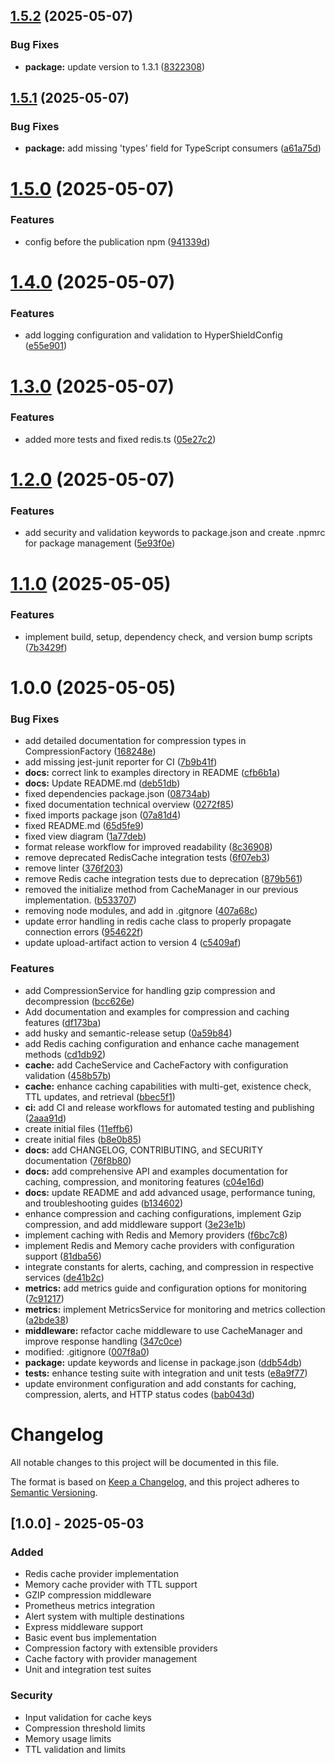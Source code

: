 ## [1.5.2](https://github.com/GabrielNat1/HyperShield/compare/v1.5.1...v1.5.2) (2025-05-07)


### Bug Fixes

* **package:** update version to 1.3.1 ([8322308](https://github.com/GabrielNat1/HyperShield/commit/8322308956482a349f4d44d7d9b691c821a5c220))

## [1.5.1](https://github.com/GabrielNat1/HyperShield/compare/v1.5.0...v1.5.1) (2025-05-07)


### Bug Fixes

* **package:** add missing 'types' field for TypeScript consumers ([a61a75d](https://github.com/GabrielNat1/HyperShield/commit/a61a75d0e94839dfa9fb8b5502a29d3cd955fc41))

# [1.5.0](https://github.com/GabrielNat1/HyperShield/compare/v1.4.0...v1.5.0) (2025-05-07)


### Features

* config before the publication npm ([941339d](https://github.com/GabrielNat1/HyperShield/commit/941339d50d341e6ea05871117598f24e79531860))

# [1.4.0](https://github.com/GabrielNat1/HyperShield/compare/v1.3.0...v1.4.0) (2025-05-07)


### Features

* add logging configuration and validation to HyperShieldConfig ([e55e901](https://github.com/GabrielNat1/HyperShield/commit/e55e901f9310e894285bde070268595b61ad0076))

# [1.3.0](https://github.com/GabrielNat1/HyperShield/compare/v1.2.0...v1.3.0) (2025-05-07)


### Features

* added more tests and fixed redis.ts ([05e27c2](https://github.com/GabrielNat1/HyperShield/commit/05e27c2a87ba0070d3d19289ff0e84460bf9b227))

# [1.2.0](https://github.com/GabrielNat1/HyperShield/compare/v1.1.0...v1.2.0) (2025-05-07)


### Features

* add security and validation keywords to package.json and create .npmrc for package management ([5e93f0e](https://github.com/GabrielNat1/HyperShield/commit/5e93f0ef3749c55934f0b493a8b2cbcada603530))

# [1.1.0](https://github.com/GabrielNat1/HyperShield/compare/v1.0.0...v1.1.0) (2025-05-05)


### Features

* implement build, setup, dependency check, and version bump scripts ([7b3429f](https://github.com/GabrielNat1/HyperShield/commit/7b3429f0b2d52b62c438340b0a5ef4c0d73d2e2f))

# 1.0.0 (2025-05-05)


### Bug Fixes

* add detailed documentation for compression types in CompressionFactory ([168248e](https://github.com/GabrielNat1/HyperShield/commit/168248e13da469d5dd55ab830fb9471305fedac9))
* add missing jest-junit reporter for CI ([7b9b41f](https://github.com/GabrielNat1/HyperShield/commit/7b9b41fa63f03777e42521c11a93c6f416f7e2b0))
* **docs:** correct link to examples directory in README ([cfb6b1a](https://github.com/GabrielNat1/HyperShield/commit/cfb6b1ae9ba16998ad0482c8472d79de2b76016e))
* **docs:** Update README.md ([deb51db](https://github.com/GabrielNat1/HyperShield/commit/deb51db89e51349b3c05a11e09242c020825a77e))
* fixed dependencies package.json ([08734ab](https://github.com/GabrielNat1/HyperShield/commit/08734abc1637707ec2913aac861af69c20da8243))
* fixed documentation technical overview ([0272f85](https://github.com/GabrielNat1/HyperShield/commit/0272f85e309f195d88700c4eb231c2f82f463539))
* fixed imports package json ([07a81d4](https://github.com/GabrielNat1/HyperShield/commit/07a81d4fafb5031520b91bd07d2e69ce7293a5e3))
* fixed README.md ([65d5fe9](https://github.com/GabrielNat1/HyperShield/commit/65d5fe99855b1d81ae55783b9a458af07e26ff53))
* fixed view diagram ([1a77deb](https://github.com/GabrielNat1/HyperShield/commit/1a77deba097af95ef2f4829b5510a061a828b86d))
* format release workflow for improved readability ([8c36908](https://github.com/GabrielNat1/HyperShield/commit/8c3690821cda2958e8b0b094d099f90e17c76a97))
* remove deprecated RedisCache integration tests ([6f07eb3](https://github.com/GabrielNat1/HyperShield/commit/6f07eb3b2c9862eff4841159c666ccadbf55ee78))
* remove linter ([376f203](https://github.com/GabrielNat1/HyperShield/commit/376f203e9aabf0dbdbe0d20d967170d3e50e8990))
* remove Redis cache integration tests due to deprecation ([879b561](https://github.com/GabrielNat1/HyperShield/commit/879b561a88273618b92a90d5a9e43b49f169fc6c))
* removed the initialize method from CacheManager in our previous implementation. ([b533707](https://github.com/GabrielNat1/HyperShield/commit/b53370708131f57ecbbaa28d5a04cd4afd771c3c))
* removing node modules, and add in .gitgnore ([407a68c](https://github.com/GabrielNat1/HyperShield/commit/407a68c0804bca490284188baa11b4391388ccf2))
* update error handling in redis cache class to properly propagate connection errors ([954622f](https://github.com/GabrielNat1/HyperShield/commit/954622f1ba13b3a4c5335aa1acdd65cb079017cb))
* update upload-artifact action to version 4 ([c5409af](https://github.com/GabrielNat1/HyperShield/commit/c5409af6147941c51d10a5beed6369c5beee8cf1))


### Features

* add CompressionService for handling gzip compression and decompression ([bcc626e](https://github.com/GabrielNat1/HyperShield/commit/bcc626e2b1d4e15eff0ab58f78bb6747b11205e0))
* Add documentation and examples for compression and caching features ([df173ba](https://github.com/GabrielNat1/HyperShield/commit/df173bae5342d09a5f0eefa5b0c11fd859b1f9ad))
* add husky and semantic-release setup ([0a59b84](https://github.com/GabrielNat1/HyperShield/commit/0a59b84d0310e0a593d2fa651f36d51e4f5d0677))
* add Redis caching configuration and enhance cache management methods ([cd1db92](https://github.com/GabrielNat1/HyperShield/commit/cd1db92751f1111e3a8f8104adb922cc243c7f10))
* **cache:** add CacheService and CacheFactory with configuration validation ([458b57b](https://github.com/GabrielNat1/HyperShield/commit/458b57baea605c363c5076d2c51368ffea711fde))
* **cache:** enhance caching capabilities with multi-get, existence check, TTL updates, and retrieval ([bbec5f1](https://github.com/GabrielNat1/HyperShield/commit/bbec5f1307c092a7fac74a7f3d66e8ea2dff8b56))
* **ci:** add CI and release workflows for automated testing and publishing ([2aaa91d](https://github.com/GabrielNat1/HyperShield/commit/2aaa91da422605a54324bd2b0b7647f81a597259))
* create initial files ([11effb6](https://github.com/GabrielNat1/HyperShield/commit/11effb695ab8f7fc0c8ca1a562470a8fa1a62cc2))
* create initial files ([b8e0b85](https://github.com/GabrielNat1/HyperShield/commit/b8e0b854faf7625e1134d731f07b0465013f9c46))
* **docs:** add CHANGELOG, CONTRIBUTING, and SECURITY documentation ([76f8b80](https://github.com/GabrielNat1/HyperShield/commit/76f8b8096350353ab8a9edae2a757dc016362be2))
* **docs:** add comprehensive API and examples documentation for caching, compression, and monitoring features ([c04e16d](https://github.com/GabrielNat1/HyperShield/commit/c04e16d235f703743259b3cdfed8562f1fee51af))
* **docs:** update README and add advanced usage, performance tuning, and troubleshooting guides ([b134602](https://github.com/GabrielNat1/HyperShield/commit/b13460236ceda07d78c61ab4f3be0f09a2b383cb))
* enhance compression and caching configurations, implement Gzip compression, and add middleware support ([3e23e1b](https://github.com/GabrielNat1/HyperShield/commit/3e23e1b4e30896b62362494528dd790a630dfc9d))
* implement caching with Redis and Memory providers ([f6bc7c8](https://github.com/GabrielNat1/HyperShield/commit/f6bc7c81c9cecd09e37089e920a00f1d122c8fce))
* implement Redis and Memory cache providers with configuration support ([81dba56](https://github.com/GabrielNat1/HyperShield/commit/81dba56f55b8313f686798295910432a1e630b72))
* integrate constants for alerts, caching, and compression in respective services ([de41b2c](https://github.com/GabrielNat1/HyperShield/commit/de41b2c0a6e3c0c444302274c93c70c8d81d524e))
* **metrics:** add metrics guide and configuration options for monitoring ([7c91217](https://github.com/GabrielNat1/HyperShield/commit/7c9121765e1b1d0d782c88cf09f92bf625c0ea01))
* **metrics:** implement MetricsService for monitoring and metrics collection ([a2bde38](https://github.com/GabrielNat1/HyperShield/commit/a2bde38447af44e4e6304d95354ba19f4672e64b))
* **middleware:** refactor cache middleware to use CacheManager and improve response handling ([347c0ce](https://github.com/GabrielNat1/HyperShield/commit/347c0cefbc64c22c4dc3c800b0d87d71fb1794dd))
* modified:   .gitignore ([007f8a0](https://github.com/GabrielNat1/HyperShield/commit/007f8a0d378ef2a2d0232a23b942de5d5ca19659))
* **package:** update keywords and license in package.json ([ddb54db](https://github.com/GabrielNat1/HyperShield/commit/ddb54dbea8476844b02a53581e93fbdd7f5f61bd))
* **tests:** enhance testing suite with integration and unit tests ([e8a9f77](https://github.com/GabrielNat1/HyperShield/commit/e8a9f774ad27d164b46b872d14df3bc221e596e1))
* update environment configuration and add constants for caching, compression, alerts, and HTTP status codes ([bab043d](https://github.com/GabrielNat1/HyperShield/commit/bab043d5ae51f10cb6c5d95780768040966f7223))

# Changelog

All notable changes to this project will be documented in this file.

The format is based on [Keep a Changelog](https://keepachangelog.com/en/1.0.0/),
and this project adheres to [Semantic Versioning](https://semver.org/spec/v2.0.0.html).

## [1.0.0] - 2025-05-03

### Added
- Redis cache provider implementation
- Memory cache provider with TTL support
- GZIP compression middleware
- Prometheus metrics integration
- Alert system with multiple destinations
- Express middleware support
- Basic event bus implementation
- Compression factory with extensible providers
- Cache factory with provider management
- Unit and integration test suites

### Security
- Input validation for cache keys
- Compression threshold limits
- Memory usage limits
- TTL validation and limits
